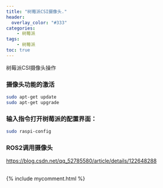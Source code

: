 ```yaml
---
title: "树莓派CSI摄像头."
header:
  overlay_color: "#333"
categories: 
    - 树莓派
tags: 
    - 树莓派
toc: true
---
```


树莓派CSI摄像头操作

### 摄像头功能的激活

```bash
sudo apt-get update
sudo apt-get upgrade
```

### 输入指令打开树莓派的配置界面：

```bash
sudo raspi-config
```

### ROS2调用摄像头

https://blog.csdn.net/qq_52785580/article/details/122648288


<br>
  {% include mycomment.html %} 
<br>
